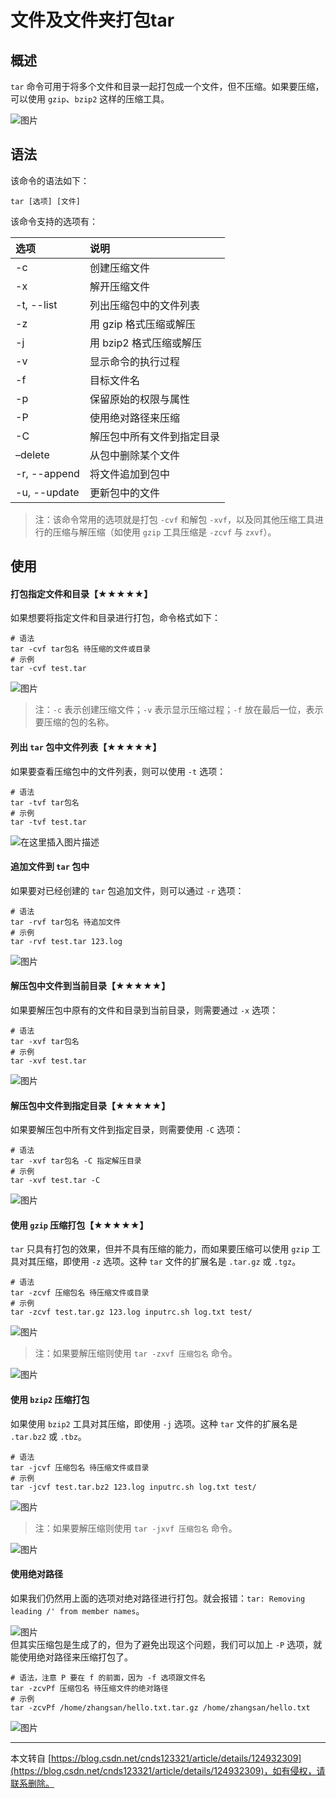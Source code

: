 # 文件及文件夹打包tar

概述
---

`tar` 命令可用于将多个文件和目录一起打包成一个文件，但不压缩。如果要压缩，可以使用 `gzip`、`bzip2` 这样的压缩工具。

![图片](../_media/Snipaste_2022-08-17_11-47-56.png ':size=80%')

语法
---

该命令的语法如下：

```
tar [选项] [文件]
```

该命令支持的选项有：

| 选项 | 说明 |
| :-- | :-- |
| \-c | 创建压缩文件 |
| \-x | 解开压缩文件 |
| \-t, --list | 列出压缩包中的文件列表 |
| \-z | 用 gzip 格式压缩或解压 |
| \-j | 用 bzip2 格式压缩或解压 |
| \-v | 显示命令的执行过程 |
| \-f | 目标文件名 |
| \-p | 保留原始的权限与属性 |
| \-P | 使用绝对路径来压缩 |
| \-C | 解压包中所有文件到指定目录 |
| –delete | 从包中删除某个文件 |
| \-r, --append | 将文件追加到包中 |
| \-u, --update | 更新包中的文件 |

> 注：该命令常用的选项就是打包 `-cvf` 和解包 `-xvf`，以及同其他压缩工具进行的压缩与解压缩（如使用 `gzip` 工具压缩是 `-zcvf` 与 `zxvf`）。

使用
---

#### 打包指定文件和目录【★★★★★】

如果想要将指定文件和目录进行打包，命令格式如下：

```
# 语法
tar -cvf tar包名 待压缩的文件或目录
# 示例
tar -cvf test.tar
```

![图片](../_media/Snipaste_2022-08-17_11-50-38.png ':size=80%')

> 注：`-c` 表示创建压缩文件；`-v` 表示显示压缩过程；`-f` 放在最后一位，表示要压缩的包的名称。

#### 列出 `tar` 包中文件列表【★★★★★】

如果要查看压缩包中的文件列表，则可以使用 `-t` 选项：

```
# 语法
tar -tvf tar包名
# 示例
tar -tvf test.tar
```

![在这里插入图片描述](../_media/Snipaste_2022-08-17_11-56-05.png ':size=80%')

#### 追加文件到 `tar` 包中

如果要对已经创建的 `tar` 包追加文件，则可以通过 `-r` 选项：

```
# 语法
tar -rvf tar包名 待追加文件
# 示例
tar -rvf test.tar 123.log
```

![图片](../_media/Snipaste_2022-08-17_11-54-11.png ':size=80%')

#### 解压包中文件到当前目录【★★★★★】

如果要解压包中原有的文件和目录到当前目录，则需要通过 `-x` 选项：

```
# 语法
tar -xvf tar包名
# 示例
tar -xvf test.tar
```

![图片](../_media/Snipaste_2022-08-17_11-57-23.png ':size=60%')

#### 解压包中文件到指定目录【★★★★★】

如果要解压包中所有文件到指定目录，则需要使用 `-C` 选项：

```
# 语法
tar -xvf tar包名 -C 指定解压目录
# 示例
tar -xvf test.tar -C
```

![图片](../_media/Snipaste_2022-08-17_11-59-54.png ':size=80%')

#### 使用 `gzip` 压缩打包【★★★★★】

`tar` 只具有打包的效果，但并不具有压缩的能力，而如果要压缩可以使用 `gzip` 工具对其压缩，即使用 `-z` 选项。这种 `tar` 文件的扩展名是 `.tar.gz` 或 `.tgz`。

```
# 语法
tar -zcvf 压缩包名 待压缩文件或目录
# 示例
tar -zcvf test.tar.gz 123.log inputrc.sh log.txt test/
```

![图片](../_media/Snipaste_2022-08-17_12-02-24.png ':size=80%')

> 注：如果要解压缩则使用 `tar -zxvf 压缩包名` 命令。

![图片](../_media/Snipaste_2022-08-17_12-04-21.png ':size=60%')

#### 使用 `bzip2` 压缩打包

如果使用 `bzip2` 工具对其压缩，即使用 `-j` 选项。这种 `tar` 文件的扩展名是 `.tar.bz2` 或 `.tbz`。

```
# 语法
tar -jcvf 压缩包名 待压缩文件或目录
# 示例
tar -jcvf test.tar.bz2 123.log inputrc.sh log.txt test/
```

![图片](../_media/Snipaste_2022-08-17_12-07-31.png ':size=80%')

> 注：如果要解压缩则使用 `tar -jxvf 压缩包名` 命令。

![图片](../_media/Snipaste_2022-08-17_12-08-54.png ':size=60%')

#### 使用绝对路径

如果我们仍然用上面的选项对绝对路径进行打包。就会报错：`tar: Removing leading /' from member names`。

![图片](../_media/Snipaste_2022-08-17_12-10-18.png ':size=80%')  
但其实压缩包是生成了的，但为了避免出现这个问题，我们可以加上 `-P` 选项，就能使用绝对路径来压缩打包了。

```
# 语法，注意 P 要在 f 的前面，因为 -f 选项跟文件名
tar -zcvPf 压缩包名 待压缩文件的绝对路径
# 示例
tar -zcvPf /home/zhangsan/hello.txt.tar.gz /home/zhangsan/hello.txt
```

![图片](../_media/Snipaste_2022-08-17_12-11-33.png ':size=80%')

---

本文转自 [https://blog.csdn.net/cnds123321/article/details/124932309](https://blog.csdn.net/cnds123321/article/details/124932309)，如有侵权，请联系删除。
